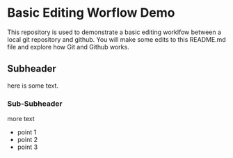 # Basic Editing Worflow Demo
This repository is used to demonstrate a basic editing worklfow between a local git repository and github.  You will make some edits to this README.md file and explore how Git and Github works.

## Subheader
here is some text.

### Sub-Subheader
more text
* point 1
* point 2
* point 3
